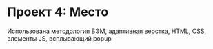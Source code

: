 # Проект 4: Место

Использована методология БЭМ, адаптивная верстка, HTML, CSS, элементы JS, всплывающий popup
